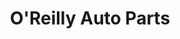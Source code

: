 ---
title: "O'Reilly Auto Parts"
url: /little-rock/oreilly-auto-parts-baseline-road/
shop: Autoteile
---